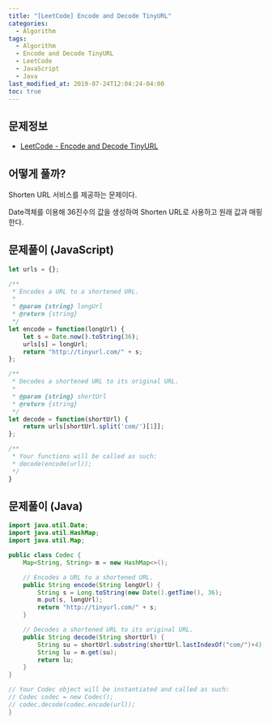 ```yaml
---
title: "[LeetCode] Encode and Decode TinyURL"
categories: 
  - Algorithm
tags:
  - Algorithm
  - Encode and Decode TinyURL
  - LeetCode
  - JavaScript
  - Java
last_modified_at: 2019-07-24T12:04:24-04:00
toc: true
---
```


문제정보
-
- [LeetCode - Encode and Decode TinyURL](https://leetcode.com/problems/encode-and-decode-tinyurl)


어떻게 풀까?
-
Shorten URL 서비스를 제공하는 문제이다. 

Date객체를 이용해 36진수의 값을 생성하여 Shorten URL로 사용하고 원래 값과 매핑한다.


문제풀이 (JavaScript)
-
~~~javascript
let urls = {};

/**
 * Encodes a URL to a shortened URL.
 *
 * @param {string} longUrl
 * @return {string}
 */
let encode = function(longUrl) {
    let s = Date.now().toString(36);
    urls[s] = longUrl;
    return "http://tinyurl.com/" + s;
};

/**
 * Decodes a shortened URL to its original URL.
 *
 * @param {string} shortUrl
 * @return {string}
 */
let decode = function(shortUrl) {
    return urls[shortUrl.split('com/')[1]];
};

/**
 * Your functions will be called as such:
 * decode(encode(url));
 */
}
~~~

문제풀이 (Java)
-
~~~java
import java.util.Date;
import java.util.HashMap;
import java.util.Map;

public class Codec {
    Map<String, String> m = new HashMap<>();

    // Encodes a URL to a shortened URL.
    public String encode(String longUrl) {
        String s = Long.toString(new Date().getTime(), 36);
        m.put(s, longUrl);
        return "http://tinyurl.com/" + s;
    }

    // Decodes a shortened URL to its original URL.
    public String decode(String shortUrl) {
        String su = shortUrl.substring(shortUrl.lastIndexOf("com/")+4);
        String lu = m.get(su);
        return lu;
    }
}

// Your Codec object will be instantiated and called as such:
// Codec codec = new Codec();
// codec.decode(codec.encode(url));
}
~~~